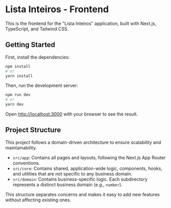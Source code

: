 # Lista Inteiros - Frontend

This is the frontend for the "Lista Inteiros" application, built with Next.js, TypeScript, and Tailwind CSS.

## Getting Started

First, install the dependencies:

```bash
npm install
# or
yarn install
```

Then, run the development server:

```bash
npm run dev
# or
yarn dev
```

Open [http://localhost:3000](http://localhost:3000) with your browser to see the result.

## Project Structure

This project follows a domain-driven architecture to ensure scalability and maintainability.

- `src/app`: Contains all pages and layouts, following the Next.js App Router conventions.
- `src/core`: Contains shared, application-wide logic, components, hooks, and utilities that are not specific to any business domain.
- `src/domain`: Contains business-specific logic. Each subdirectory represents a distinct business domain (e.g., `number`).

This structure separates concerns and makes it easy to add new features without affecting existing ones.
